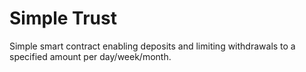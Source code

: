 # Simple Trust
Simple smart contract enabling deposits and limiting withdrawals to a specified amount per day/week/month.
